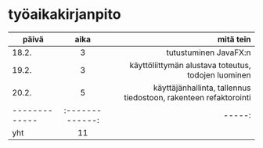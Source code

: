 # työaikakirjanpito

| päivä         | aika           | mitä tein  |
| ------------- |:-------------:| -----:|
| 18.2. | 3     | tutustuminen JavaFX:n |
| 19.2. | 3     | käyttöliittymän alustava toteutus, todojen luominen |
| 20.2. | 5     | käyttäjänhallinta, tallennus tiedostoon, rakenteen refaktorointi |
| ------------- |:-------------:| -----:|
| yht |11 | | 